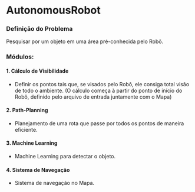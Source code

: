 # AutonomousRobot

### Definição do Problema
Pesquisar por um objeto em uma área pré-conhecida pelo Robô. 

### Módulos: 

#### 1. Cálculo de Visibilidade
- Definir os pontos tais que, se visados pelo Robô, ele consiga total visão de todo o ambiente. (O cálculo começa à partir do ponto de início do Robô, definido pelo arquivo de entrada juntamente com o Mapa)

#### 2. Path-Planning
- Planejamento de uma rota que passe por todos os pontos de maneira eficiente.

#### 3. Machine Learning
- Machine Learning para detectar o objeto.

#### 4. Sistema de Navegação
- Sistema de navegação no Mapa.
